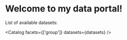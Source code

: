# Welcome to my data portal!

List of available datasets:

<Catalog facets={['group']} datasets={datasets}  />

